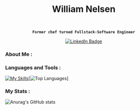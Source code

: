 <h1 align="center">William Nelsen</h1>
<br>
<div  align="center"> 
  
**`Former chef turned Fullstack-Software Engineer`**
  
</div>
<div id="badges" align="center">
  <a href="https://www.linkedin.com/in/william-nelsen-571157244/">
    <img src="https://img.shields.io/badge/LinkedIn-blue?style=for-the-badge&logo=linkedin&logoColor=white" alt="LinkedIn Badge"/>
  </a>
</div>

### About Me :



### Languages and Tools :
[![My Skills](https://skillicons.dev/icons?i=react,js,redux,postgres,ruby,rails,nodejs,mongodb,express,aws,git,linux,html,css,vscode,regex,mysql)](https://skillicons.dev)[![Top Languages](https://github-readme-stats.vercel.app/api/top-langs/?username=nelsenW&count_private=true)]

### My Stats :

<!-- [![GitHub Streak](http://github-readme-streak-stats.herokuapp.com?user=nelsenW&theme=dark&background=000000)](https://git.io/streak-stats) -->
![Anurag's GitHub stats](https://github-readme-stats.vercel.app/api?username=nelsenW&show_icons=true&theme=dracula)


